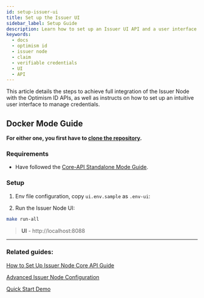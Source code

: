 ```yaml
---
id: setup-issuer-ui
title: Set up the Issuer UI
sidebar_label: Setup Guide
description: Learn how to set up an Issuer UI API and a user interface.
keywords:
  - docs
  - optimism id
  - issuer node
  - claim
  - verifiable credentials
  - UI
  - API
---
```


This article details the steps to achieve full integration of the Issuer Node with the Optimism ID APIs, as well as instructs on how to set up an intuitive user interface to manage credentials.

## Docker Mode Guide

**For either one, you first have to [clone the repository](https://github.com/wakeuplabs-io/opid-issuer-node/issuer-node).**


### Requirements

- Have followed the [Core-API Standalone Mode Guide](setup-issuer-core.md#standalone-mode-guide).

### Setup

1. Env file configuration, copy `ui.env.sample` as `.env-ui`:

2. Run the Issuer Node UI:

```bash
make run-all
```

> **UI** - http://localhost:8088

---

### Related guides:

[How to Set Up Issuer Node Core API Guide](setup-issuer-core.md)

[Advanced Issuer Node Configuration](issuer-configuration.md)

[Quick Start Demo](../quick-start-demo.md)
